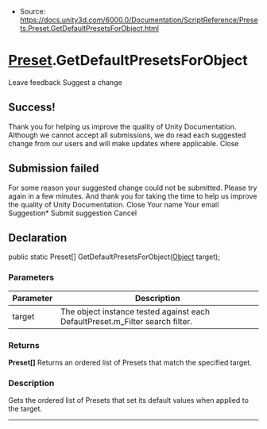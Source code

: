 * Source: https://docs.unity3d.com/6000.0/Documentation/ScriptReference/Presets.Preset.GetDefaultPresetsForObject.html

#  [Preset](https://docs.unity3d.com/6000.0/Documentation/ScriptReference/Presets.Preset.html).GetDefaultPresetsForObject
Leave feedback
Suggest a change
## Success!
Thank you for helping us improve the quality of Unity Documentation. Although we cannot accept all submissions, we do read each suggested change from our users and will make updates where applicable.
Close
## Submission failed
For some reason your suggested change could not be submitted. Please <a>try again</a> in a few minutes. And thank you for taking the time to help us improve the quality of Unity Documentation.
Close
Your name Your email Suggestion* Submit suggestion
Cancel
## Declaration
public static Preset[] GetDefaultPresetsForObject([Object](https://docs.unity3d.com/6000.0/Documentation/ScriptReference/Object.html) target); 
### Parameters
Parameter | Description  
---|---  
target | The object instance tested against each DefaultPreset.m_Filter search filter.  
### Returns
**Preset[]** Returns an ordered list of Presets that match the specified target. 
### Description
Gets the ordered list of Presets that set its default values when applied to the target.
* * *
